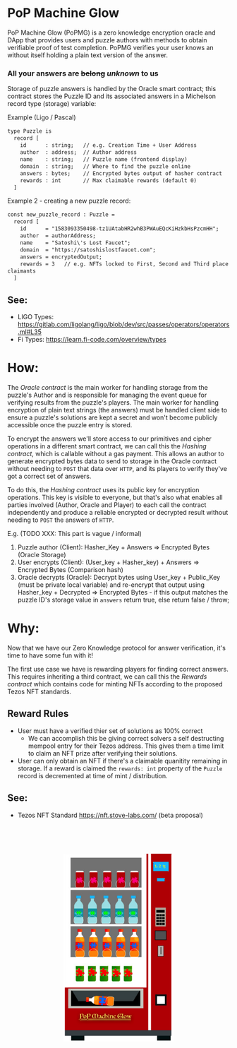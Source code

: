 # PoP Machine Glow
PoP Machine Glow (PoPMG) is a zero knowledge encryption oracle and DApp that provides users and puzzle authors with methods to obtain verifiable proof of test completion. PoPMG verifies your user knows an without itself holding a plain text version of the answer. 

### All your answers are ~~belong~~ _unknown_ to us

Storage of puzzle answers is handled by the Oracle smart contract; this contract stores the Puzzle ID and its associated answers in a Michelson record type (storage) variable:

Example (Ligo / Pascal)

```
type Puzzle is
  record [
    id      : string;   // e.g. Creation Time + User Address
    author  : address;  // Author address
    name    : string;   // Puzzle name (frontend display)
    domain  : string;   // Where to find the puzzle online
    answers : bytes;    // Encrypted bytes output of hasher contract
    rewards : int       // Max claimable rewards (default 0)
  ]
```

Example 2 - creating a new puzzle record:

```
const new_puzzle_record : Puzzle =
  record [
    id      = "1583093350498-tz1UAtabHR2whB3PWAuEQcKiHzkbHsPzcmHH";
    author  = authorAddress;
    name    = "Satoshi\'s Lost Faucet";
    domain  = "https://satoshislostfaucet.com";
    answers = encryptedOutput;
    rewards = 3   // e.g. NFTs locked to First, Second and Third place claimants
  ]
```

## See:
- LIGO Types: https://gitlab.com/ligolang/ligo/blob/dev/src/passes/operators/operators.ml#L35
- Fi Types: https://learn.fi-code.com/overview/types

# How:

The *Oracle contract* is the main worker for handling storage from the puzzle's Author and is responsible for managing the event queue for verifying results from the puzzle's players. The main worker for handling encryption of plain text strings (the answers) must be handled client side to ensure a puzzle's solutions are kept a secret and won't become publicly accessible once the puzzle entry is stored.

To encrypt the answers we'll store access to our primitives and cipher operations in a different smart contract, we can call this the *Hashing contract*, which is callable without a gas payment. This allows an author to generate encrypted bytes data to send to storage in the Oracle contract without needing to `POST` that data over `HTTP`, and its players to verify they've got a correct set of answers.

To do this, the *Hashing contract* uses its public key for encryption operations. This key is visible to everyone, but that's also what enables all parties involved (Author, Oracle and Player) to each call the contract independently and produce a reliable encrypted or decrypted result without needing to `POST` the answers of `HTTP`.

E.g. (TODO XXX: This part is vague / informal)
1) Puzzle author (Client): Hasher_Key + Answers => Encrypted Bytes (Oracle Storage)
2) User encrypts (Client): (User_key + Hasher_key) + Answers => Encrypted Bytes (Comparison hash)
3) Oracle decrypts (Oracle): Decrypt bytes using User_key + Public_Key (must be private local variable) and re-encrypt that output using Hasher_key + Decrypted => Encrypted Bytes - if this output matches the puzzle ID's storage value in `answers` return true, else return false / throw;

# Why: 

Now that we have our Zero Knowledge protocol for answer verification, it's time to have some fun with it!

The first use case we have is rewarding players for finding correct answers. This requires inheriting a third contract, we can call this the *Rewards contract* which contains code for minting NFTs according to the proposed Tezos NFT standards. 

## Reward Rules
- User must have a verified thier set of solutions as 100% correct
  - We can accomplish this be giving correct solvers a self destructing mempool entry for their Tezos address. This gives them a time limit to claim an NFT prize after verifying their solutions.
- User can only obtain an NFT if there's a claimable quanitity remaining in storage. If a reward is claimed the `rewards: int` property of the `Puzzle` record is decremented at time of mint / distribution. 

## See:
- Tezos NFT Standard https://nft.stove-labs.com/ (beta proposal)

<br/><br/><br/>
<p align="center">
  <img width="250px" height="auto" src="https://raw.githubusercontent.com/Chain-of-Insight/pop-machine-glow/master/Documentation/assets/img/pop_machine.png">
</p>

